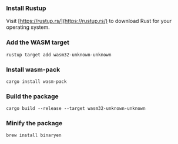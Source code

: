 ### Install Rustup

Visit [https://rustup.rs/](https://rustup.rs/) to download Rust for your operating system.

### Add the WASM target

```
rustup target add wasm32-unknown-unknown
```

### Install wasm-pack

```
cargo install wasm-pack
```

### Build the package

```
cargo build --release --target wasm32-unknown-unknown
```

### Minify the package

```
brew install binaryen
```
